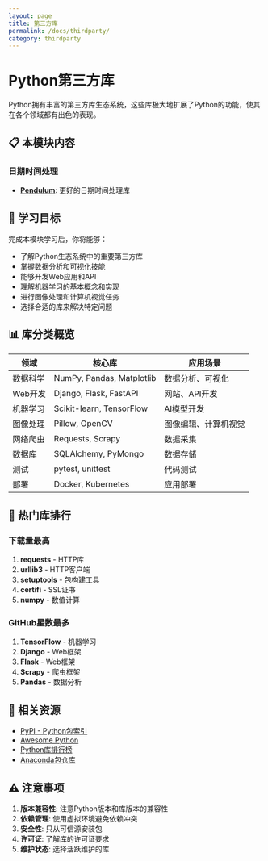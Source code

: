 ```yaml
---
layout: page
title: 第三方库
permalink: /docs/thirdparty/
category: thirdparty
---
```


# Python第三方库

Python拥有丰富的第三方库生态系统，这些库极大地扩展了Python的功能，使其在各个领域都有出色的表现。

## 📋 本模块内容

### 日期时间处理
- **[Pendulum](pendulum/)**: 更好的日期时间处理库


## 🎯 学习目标

完成本模块学习后，你将能够：

- 了解Python生态系统中的重要第三方库
- 掌握数据分析和可视化技能
- 能够开发Web应用和API
- 理解机器学习的基本概念和实现
- 进行图像处理和计算机视觉任务
- 选择合适的库来解决特定问题

## 📊 库分类概览

| 领域 | 核心库 | 应用场景 |
|------|--------|----------|
| 数据科学 | NumPy, Pandas, Matplotlib | 数据分析、可视化 |
| Web开发 | Django, Flask, FastAPI | 网站、API开发 |
| 机器学习 | Scikit-learn, TensorFlow | AI模型开发 |
| 图像处理 | Pillow, OpenCV | 图像编辑、计算机视觉 |
| 网络爬虫 | Requests, Scrapy | 数据采集 |
| 数据库 | SQLAlchemy, PyMongo | 数据存储 |
| 测试 | pytest, unittest | 代码测试 |
| 部署 | Docker, Kubernetes | 应用部署 |


## 🌟 热门库排行

### 下载量最高
1. **requests** - HTTP库
2. **urllib3** - HTTP客户端
3. **setuptools** - 包构建工具
4. **certifi** - SSL证书
5. **numpy** - 数值计算

### GitHub星数最多
1. **TensorFlow** - 机器学习
2. **Django** - Web框架
3. **Flask** - Web框架
4. **Scrapy** - 爬虫框架
5. **Pandas** - 数据分析

## 🔗 相关资源

- [PyPI - Python包索引](https://pypi.org/)
- [Awesome Python](https://github.com/vinta/awesome-python)
- [Python库排行榜](https://pypistats.org/)
- [Anaconda包仓库](https://anaconda.org/)

## ⚠️ 注意事项

1. **版本兼容性**: 注意Python版本和库版本的兼容性
2. **依赖管理**: 使用虚拟环境避免依赖冲突
3. **安全性**: 只从可信源安装包
4. **许可证**: 了解库的许可证要求
5. **维护状态**: 选择活跃维护的库